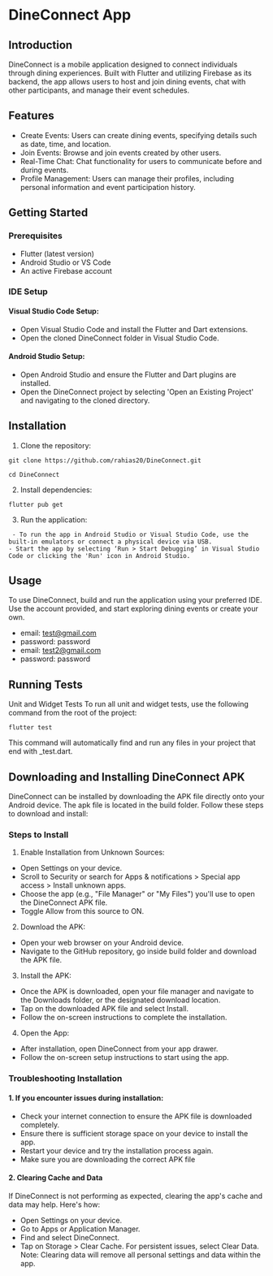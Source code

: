 # DineConnect App

## Introduction
DineConnect is a mobile application designed to connect individuals through dining experiences. Built with Flutter and utilizing Firebase as its backend, the app allows users to host and join dining events, chat with other participants, and manage their event schedules.

## Features
- Create Events: Users can create dining events, specifying details such as date, time, and location.
- Join Events: Browse and join events created by other users.
- Real-Time Chat: Chat functionality for users to communicate before and during events.
- Profile Management: Users can manage their profiles, including personal information and event participation history.


## Getting Started
### Prerequisites
- Flutter (latest version)
- Android Studio or VS Code
- An active Firebase account

### IDE Setup
#### Visual Studio Code Setup:
- Open Visual Studio Code and install the Flutter and Dart extensions.
- Open the cloned DineConnect folder in Visual Studio Code.
#### Android Studio Setup:
 - Open Android Studio and ensure the Flutter and Dart plugins are installed.
 - Open the DineConnect project by selecting 'Open an Existing Project' and navigating to the cloned directory.
      

## Installation
1. Clone the repository:
```
git clone https://github.com/rahias20/DineConnect.git

cd DineConnect
```

2. Install dependencies:
```
flutter pub get
```

3. Run the application:
```
 - To run the app in Android Studio or Visual Studio Code, use the built-in emulators or connect a physical device via USB.
- Start the app by selecting ‘Run > Start Debugging’ in Visual Studio Code or clicking the 'Run' icon in Android Studio.

```

## Usage
To use DineConnect, build and run the application using your preferred IDE. Use the account provided, and start exploring dining events or create your own.

- email: test@gmail.com
- password: password
- email: test2@gmail.com
- password: password


## Running Tests
Unit and Widget Tests
To run all unit and widget tests, use the following command from the root of the project:
```
flutter test
```

This command will automatically find and run any files in your project that end with _test.dart.


## Downloading and Installing DineConnect APK
DineConnect can be installed by downloading the APK file directly onto your Android device. The apk file is located in the build folder. Follow these steps to download and install:

### Steps to Install
1. Enable Installation from Unknown Sources:

-	Open Settings on your device.
-	Scroll to Security or search for Apps & notifications > Special app access > Install unknown apps.
- Choose the app (e.g., "File Manager" or "My Files") you'll use to open the DineConnect APK file.
- Toggle Allow from this source to ON.


2. Download the APK:

- Open your web browser on your Android device.
- Navigate to the GitHub repository, go inside build folder and download the APK file.

3. Install the APK:
- Once the APK is downloaded, open your file manager and navigate to the Downloads folder, or the designated download location.
- Tap on the downloaded APK file and select Install.
- Follow the on-screen instructions to complete the installation.

4. Open the App:
- After installation, open DineConnect from your app drawer.
- Follow the on-screen setup instructions to start using the app.

### Troubleshooting Installation
#### 1. If you encounter issues during installation:
- Check your internet connection to ensure the APK file is downloaded completely.
- Ensure there is sufficient storage space on your device to install the app.
- Restart your device and try the installation process again.
- Make sure you are downloading the correct APK file

#### 2. Clearing Cache and Data
If DineConnect is not performing as expected, clearing the app's cache and data may help. Here's how:
- Open Settings on your device.
- Go to Apps or Application Manager.
- Find and select DineConnect.
- Tap on Storage > Clear Cache. For persistent issues, select Clear Data. 
Note: Clearing data will remove all personal settings and data within the app.







